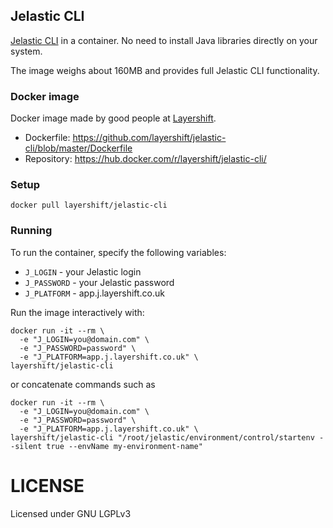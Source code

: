 ## Jelastic CLI

[Jelastic CLI](https://docs.jelastic.com/cli) in a container. No need to install Java libraries directly on your system.

The image weighs about 160MB and provides full Jelastic CLI functionality.

### Docker image

Docker image made by good people at [Layershift](http://www.layershift.com/jelastic).

* Dockerfile: https://github.com/layershift/jelastic-cli/blob/master/Dockerfile
* Repository: https://hub.docker.com/r/layershift/jelastic-cli/

### Setup

```
docker pull layershift/jelastic-cli
```

### Running

To run the container, specify the following variables:

* `J_LOGIN` - your Jelastic login
* `J_PASSWORD` - your Jelastic password
* `J_PLATFORM` - app.j.layershift.co.uk

Run the image interactively with:

```
docker run -it --rm \
  -e "J_LOGIN=you@domain.com" \
  -e "J_PASSWORD=password" \
  -e "J_PLATFORM=app.j.layershift.co.uk" \
layershift/jelastic-cli
```

or concatenate commands such as

```
docker run -it --rm \
  -e "J_LOGIN=you@domain.com" \
  -e "J_PASSWORD=password" \
  -e "J_PLATFORM=app.j.layershift.co.uk" \
layershift/jelastic-cli "/root/jelastic/environment/control/startenv --silent true --envName my-environment-name"
```
# LICENSE

Licensed under GNU LGPLv3

